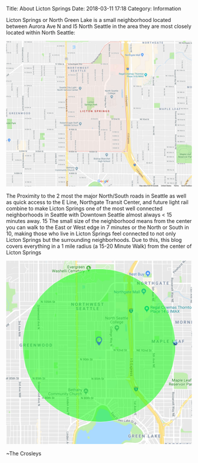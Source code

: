 Title: About Licton Springs
Date: 2018-03-11 17:18
Category: Information

Licton Springs or North Green Lake is a small neighborhood located between Aurora Ave N and I5 North Seattle in the area they are most closely located within North Seattle:

![Licton Springs Bounderies](/images/bounderies.png)

The Proximity to the 2 most the major North/South roads in Seattle as well as quick access to the E Line, Northgate Transit Center, and future light rail combine to make Licton Springs one of the most well connected neighborhoods in Seattle with Downtown Seattle almost always < 15 minutes away.
15
The small size of the neighborhood means from the center you can walk to the East or West edge in 7 minutes or the North or South in 10, making those who live in Licton Springs feel connected to not only Licton Springs but the surrounding neighborhoods. Due to this, this blog covers everything in a 1 mile radius (a 15-20 Minute Walk) from the center of Licton Springs

![Licton Springs Bounderies](/images/covered_area.png)

~The Crosleys
